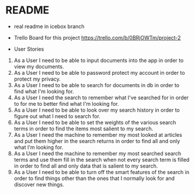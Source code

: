 # README

* real readme in icebox branch

* Trello Board for this project https://trello.com/b/0BRjOWTm/project-2

* User Stories

1. As a User I need to be able to input documents into the app in order to view my documents.
2. As a User I need to be able to password protect my account in order to protect my privacy.
3. As a User I need to be able to search for documents in db in order to find what I'm looking for.
4. As a User I need the search to remember what I've searched for in order to for me to better find what I'm looking for.
5. As a User I need to be able to look over my search history in order to figure out what I need to search for.
6. As a User I need to be able to set the weights of the various search terms in order to find the items most salient to my search.
7. As a User I need the machine to remember my most looked at articles and put them higher in the search returns in order to find all and only what I'm looking for.
8. As a User I need the machine to remember my most searched search terms and use them fill in the search when not every search term is filled in order to find all and only data that is salient to my search.
9. As a User I need to be able to turn off the smart features of the search in order to find things other than the ones that I normally look for and discover new things.
